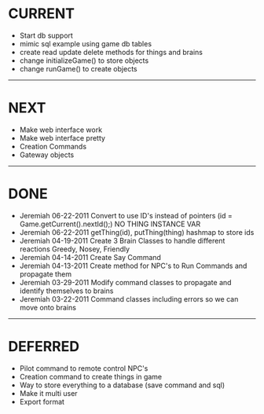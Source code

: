 CURRENT
=======
* Start db support
* mimic sql example using game db tables
* create read update delete methods for things and brains
* change initializeGame() to store objects
* change runGame() to create objects
---

NEXT
====
* Make web interface work
* Make web interface pretty
* Creation Commands
* Gateway objects 

---

DONE
====
* Jeremiah 06-22-2011 Convert to use ID's instead of pointers (id = Game.getCurrent().nextId();) NO THING INSTANCE VAR
* Jeremiah 06-22-2011 getThing(id), putThing(thing)   hashmap to store ids
* Jeremiah 04-19-2011 Create 3 Brain Classes to handle different reactions Greedy, Nosey, Friendly
* Jeremiah 04-14-2011 Create Say Command
* Jeremiah 04-13-2011 Create method for NPC's to Run Commands and propagate them
* Jeremiah 03-29-2011 Modify command classes to propagate and identify themselves to brains
* Jeremiah 03-22-2011 Command classes including errors so we can move onto brains

---

DEFERRED
========
* Pilot command to remote control NPC's
* Creation command to create things in game
* Way to store everything to a database (save command and sql) 
* Make it multi user
* Export format 